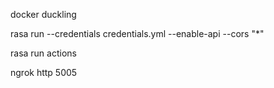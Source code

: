 
docker duckling

rasa run --credentials credentials.yml --enable-api --cors "*"

rasa run actions

ngrok http 5005